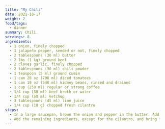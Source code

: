 ```yaml
---
title: "My Chili"
date: 2021-10-17
weight: 2
food/tags:
  - dinner
summary: Chili.
servings: 8
ingredients:
  - 1 onion, finely chopped
  - 1 jalapeño pepper, seeded or not, finely chopped
  - 2 tablespoons (30 ml) butter
  - 2 lbs (1 kg) ground beef
  - 2 cloves garlic, finely chopped
  - 2 tablespoons (30 ml) chili powder
  - 1 teaspoon (5 ml) ground cumin
  - 1 can 28 oz (798 ml) diced tomatoes
  - 1 can 19 oz (540 ml) kidney beans, rinsed and drained
  - 1 cup (250 ml) regular or strong coffee
  - 1/4 cup (60 ml) beef broth or water
  - 1/4 cup (60 ml) ketchup
  - 3 tablespoons (45 ml) lime juice
  - 1/4 cup (10 g) chopped fresh cilantro
steps:
  - In a large saucepan, brown the onion and pepper in the butter. Add the meat and brown thoroughly. Season with salt and pepper. Add the garlic and spices and cook for 2 minutes while stirring.
  - Add the remaining ingredients, except for the cilantro, and bring to a boil. Simmer half-covered for 45 minutes or until the chili thickens. Add the cilantro. Adjust the seasoning.
---
```


